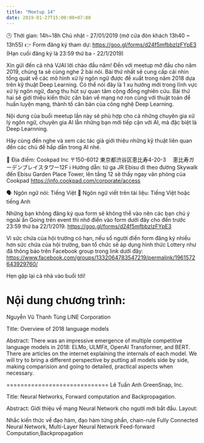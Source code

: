 ```yaml
---
title: "Meetup 14"
date: 2019-01-27T15:00:00+07:00
---
```

🕒 Thời gian: 14h~18h Chủ nhật - 27/01/2019 
(mở cửa đón khách 13h40 ~ 13h55)
👉 Form đăng ký tham dự: https://goo.gl/forms/d24f5mfbbzIzFYpE3 
(Hạn cuối đăng ký là 23:59 thứ ba - 22/1/2019)

Xin gửi đến cả nhà VJAI lời chào đầu năm! Đến với meetup mở đầu cho năm 2019, chúng ta sẽ cùng nghe 2 bài nói. Bài thứ nhất sẽ cung cấp cái nhìn tổng quát về các mô hình xử lý ngôn ngữ được đề xuất trong năm 2018 dựa trên kỹ thuật Deep Learning. Có thể nói đây là 1 xu hướng mới trong lĩnh vực xử lý ngôn ngữ, đang thu hút sự quan tâm cộng đồng nghiên cứu. Bài thứ hai sẽ giới thiệu kiến thức căn bản về mạng nơ ron cùng với thuật toán để huấn luyện mạng, thành tố căn bản của công nghệ Deep Learning.

Nội dung của buổi meetup lần này sẽ phù hợp cho cả những chuyên gia xử lý ngôn ngữ, chuyên gia AI lẫn những bạn mới tiếp cận với AI, mà đặc biệt là Deep Learnning.

Hãy cùng đến nghe và xem các tác giả giới thiệu những kỹ thuật liên quan đến các chủ đề hấp dẫn trong AI nhé.

🏢 Địa điểm: Cookpad Inc 〒150-6012 東京都渋谷区恵比寿4-20-3　
恵比寿ガーデンプレイスタワー12F 
ℹ️ Hướng dẫn: từ ga JR Ebisu đi theo đường Skywalk đến Ebisu Garden Place Tower, lên tầng 12 sẽ thấy ngay văn phòng của Cookpad 
https://info.cookpad.com/corporate/access

🗣 Ngôn ngữ nói: Tiếng Việt
📙 Ngôn ngữ viết trên tài liệu: Tiếng Việt hoặc tiếng Anh

Những bạn không đăng ký qua form sẽ không thể vào nên các bạn chú ý ngoài ấn Going trên event thì nhớ điền vào form dưới đây cho đến trước 23:59 thứ ba 22/1/2019. 
https://goo.gl/forms/d24f5mfbbzIzFYpE3 

Vì sức chứa của hội trường có hạn, nếu số người điền form đăng ký nhiều hơn sức chứa của hội trường, ban tổ chức sẽ áp dụng hình thức Lottery như đã thông báo trên Facebook group trong link dưới đây: 
https://www.facebook.com/groups/1332064783547219/permalink/1961572643929760/

Hẹn gặp lại cả nhà vào buổi tới!


Nội dung chương trình:
=============================
Nguyễn Vũ Thanh Tùng
LINE Corporation

Title: Overview of 2018 language models

Abstract: There was an impressive emergence of multiple competitive language models in 2018: ELMo, ULMFit, OpenAI Transformer, and BERT. There are articles on the internet explaining the internals of each model. We will try to bring a different perspective by putting all models side by side, making comparision and going to detailed, practical aspects when necessary.


=============================
Lê Tuấn Anh
GreenSnap, Inc.

Title: Neural Networks, Forward computation and Backpropagation.

Abstract: Giới thiệu về mạng Neural Network cho người mới bắt đầu. Layout:

Nhắc kiến thức về đạo hàm, đạo hàm từng phần, chain-rule
Fully Connected Neural Network, Multi-Layer Neural Network
Feed-forward Computation,Backpropagation